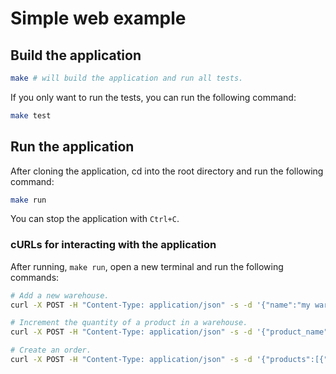 # Simple web example

## Build the application

```bash
make # will build the application and run all tests.
```

If you only want to run the tests, you can run the following command:

```bash
make test
```

## Run the application

After cloning the application, cd into the root directory and run the following command:

```bash
make run
```

You can stop the application with `Ctrl+C`.

### cURLs for interacting with the application

After running, `make run`, open a new terminal and run the following commands:

```bash
# Add a new warehouse. 
curl -X POST -H "Content-Type: application/json" -s -d '{"name":"my warehouse"}' http://localhost:8080/warehouses

# Increment the quantity of a product in a warehouse.
curl -X POST -H "Content-Type: application/json" -s -d '{"product_name":"Book","quantity": 10}' http://localhost:8080/warehouses/1/products

# Create an order.
curl -X POST -H "Content-Type: application/json" -s -d '{"products":[{"product_name":"Book","quantity":1}]}' http://localhost:8080/warehouses/1/orders
```